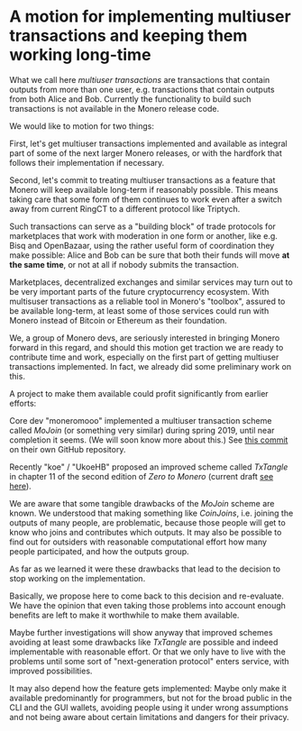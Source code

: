 # A motion for implementing multiuser transactions and keeping them working long-time

What we call here *multiuser transactions* are transactions that contain outputs from more than one user, e.g. transactions that contain outputs from both Alice and Bob. Currently the functionality to build such transactions is not available in the Monero release code. 

We would like to motion for two things:

First, let's get multiuser transactions implemented and available as integral part of some of the next larger Monero releases, or with the hardfork that follows their implementation if necessary.

Second, let's commit to treating multiuser transactions as a feature that Monero will keep available long-term if reasonably possible. This means taking care that some form of them continues to work even after a switch away from current RingCT to a different protocol like Triptych.

Such transactions can serve as a "building block" of trade protocols for marketplaces that work with moderation in one form or another, like e.g. Bisq and OpenBazaar, using the rather useful form of coordination they make possible: Alice and Bob can be sure that both their funds will move **at the same time**, or not at all if nobody submits the transaction.

Marketplaces, decentralized exchanges and similar services may turn out to be very important parts of the future cryptocurrency ecosystem. With multisuser transactions as a reliable tool in Monero's "toolbox", assured to be available long-term, at least some of those services could run with Monero instead of Bitcoin or Ethereum as their foundation.

We, a group of Monero devs, are seriously interested in bringing Monero forward in this regard, and should this motion get traction we are ready to contribute time and work, especially on the first part of getting multiuser transactions implemented. In fact, we already did some preliminary work on this.

A project to make them available could profit significantly from earlier efforts:

Core dev "moneromooo" implemented a multiuser transaction scheme called *MoJoin* (or something very similar) during spring 2019, until near completion it seems. (We will soon know more about this.) See [this commit](https://github.com/moneromooo-monero/bitmonero/commit/746824408715ea3e623f9818d6bccb455fe8df7a) on their own GitHub repository.

Recently "koe" / "UkoeHB" proposed an improved scheme called *TxTangle* in chapter 11 of the second edition of *Zero to Monero* (current draft [see here](https://www.pdf-archive.com/2020/03/04/zerotomoneromaster-v1-1-0/zerotomoneromaster-v1-1-0.pdf)).

We are aware that some tangible drawbacks of the *MoJoin* scheme are known. We understood that making something like *CoinJoins*, i.e. joining the outputs of many people, are problematic, because those people will get to know who joins and contributes which outputs. It may also be possible to find out for outsiders with reasonable computational effort how many people participated, and how the outputs group.

As far as we learned it were these drawbacks that lead to the decision to stop working on the implementation.

Basically, we propose here to come back to this decision and re-evaluate. We have the opinion that even taking those problems into account enough benefits are left to make it worthwhile to make them available.

Maybe further investigations will show anyway that improved schemes avoiding at least some drawbacks like *TxTangle* are possible and indeed implementable with reasonable effort. Or that we only have to live with the problems until some sort of "next-generation protocol" enters service, with improved possibilities.

It may also depend how the feature gets implemented: Maybe only make it available predominantly for programmers, but not for the broad public in the CLI and the GUI wallets, avoiding people using it under wrong assumptions and not being aware about certain limitations and dangers for their privacy.

